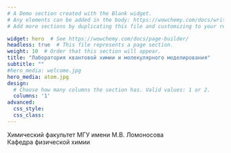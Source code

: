 ```yaml
---
# A Demo section created with the Blank widget.
# Any elements can be added in the body: https://wowchemy.com/docs/writing-markdown-latex/
# Add more sections by duplicating this file and customizing to your requirements.

widget: hero  # See https://wowchemy.com/docs/page-builder/
headless: true  # This file represents a page section.
weight: 10  # Order that this section will appear.
title: "Лаборатория квантовой химии и молекулярного моделирования"
subtitle: ""
#hero_media: welcome.jpg
hero_media: atom.jpg
design:
  # Choose how many columns the section has. Valid values: 1 or 2.
  columns: '1'
advanced:
  css_style:
  css_class:
---
```


Химический факультет МГУ имени&nbsp;М.В.&nbsp;Ломоносова<br>
Кафедра физической химии

<!--
{{% callout %}}
Текст о лаборатории, картинка
{{% /callout %}}
-->
